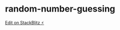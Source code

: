 # random-number-guessing

[Edit on StackBlitz ⚡️](https://stackblitz.com/edit/random-number-guessing)